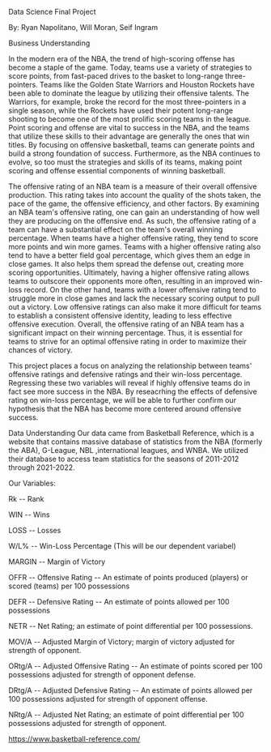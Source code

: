 Data Science Final Project

By: Ryan Napolitano, Will Moran, Seif Ingram

Business Understanding

In the modern era of the NBA, the trend of high-scoring offense has become a staple of the game. Today, teams use a variety of strategies to score points, from fast-paced drives to the basket to long-range three-pointers. Teams like the Golden State Warriors and Houston Rockets have been able to dominate the league by utilizing their offensive talents. The Warriors, for example, broke the record for the most three-pointers in a single season, while the Rockets have used their potent long-range shooting to become one of the most prolific scoring teams in the league. Point scoring and offense are vital to success in the NBA, and the teams that utilize these skills to their advantage are generally the ones that win titles. By focusing on offensive basketball, teams can generate points and build a strong foundation of success. Furthermore, as the NBA continues to evolve, so too must the strategies and skills of its teams, making point scoring and offense essential components of winning basketball.

The offensive rating of an NBA team is a measure of their overall offensive production. This rating takes into account the quality of the shots taken, the pace of the game, the offensive efficiency, and other factors. By examining an NBA team's offensive rating, one can gain an understanding of how well they are producing on the offensive end. As such, the offensive rating of a team can have a substantial effect on the team's overall winning percentage. When teams have a higher offensive rating, they tend to score more points and win more games. Teams with a higher offensive rating also tend to have a better field goal percentage, which gives them an edge in close games. It also helps them spread the defense out, creating more scoring opportunities. Ultimately, having a higher offensive rating allows teams to outscore their opponents more often, resulting in an improved win-loss record. On the other hand, teams with a lower offensive rating tend to struggle more in close games and lack the necessary scoring output to pull out a victory. Low offensive ratings can also make it more difficult for teams to establish a consistent offensive identity, leading to less effective offensive execution. Overall, the offensive rating of an NBA team has a significant impact on their winning percentage. Thus, it is essential for teams to strive for an optimal offensive rating in order to maximize their chances of victory.

This project places a focus on analyzing the relationship between teams' offensive ratings and defensive ratings and their win-loss percentage. Regressing these two variables will reveal if highly offensive teams do in fact see more success in the NBA. By reseacrhing the effects of defensive rating on win-loss percentage, we will be able to further confirm our hypothesis that the NBA has become more centered around offensive success.

Data Understanding
Our data came from Basketball Reference, which is a website that contains massive database of statistics from the NBA (formerly the ABA), G-League, NBL ,international leagues, and WNBA. We utilized their database to access team statistics for the seasons of 2011-2012 through 2021-2022.

Our Variables:

Rk -- Rank

WIN -- Wins

LOSS -- Losses

W/L% -- Win-Loss Percentage (This will be our dependent variabel)

MARGIN -- Margin of Victory

OFFR -- Offensive Rating -- An estimate of points produced (players) or scored (teams) per 100 possessions

DEFR -- Defensive Rating -- An estimate of points allowed per 100 possessions

NETR -- Net Rating; an estimate of point differential per 100 possessions.

MOV/A -- Adjusted Margin of Victory; margin of victory adjusted for strength of opponent.

ORtg/A -- Adjusted Offensive Rating -- An estimate of points scored per 100 possessions adjusted for strength of opponent defense.

DRtg/A -- Adjusted Defensive Rating -- An estimate of points allowed per 100 possessions adjusted for strength of opponent offense.

NRtg/A -- Adjusted Net Rating; an estimate of point differential per 100 possessions adjusted for strength of opponent.

https://www.basketball-reference.com/
